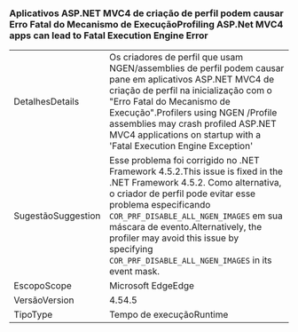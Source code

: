 ### <a name="profiling-aspnet-mvc4-apps-can-lead-to-fatal-execution-engine-error"></a><span data-ttu-id="125c7-101">Aplicativos ASP.NET MVC4 de criação de perfil podem causar Erro Fatal do Mecanismo de Execução</span><span class="sxs-lookup"><span data-stu-id="125c7-101">Profiling ASP.Net MVC4 apps can lead to Fatal Execution Engine Error</span></span>

|   |   |
|---|---|
|<span data-ttu-id="125c7-102">Detalhes</span><span class="sxs-lookup"><span data-stu-id="125c7-102">Details</span></span>|<span data-ttu-id="125c7-103">Os criadores de perfil que usam NGEN/assemblies de perfil podem causar pane em aplicativos ASP.NET MVC4 de criação de perfil na inicialização com o "Erro Fatal do Mecanismo de Execução".</span><span class="sxs-lookup"><span data-stu-id="125c7-103">Profilers using NGEN /Profile assemblies may crash profiled ASP.NET MVC4 applications on startup with a 'Fatal Execution Engine Exception'</span></span>|
|<span data-ttu-id="125c7-104">Sugestão</span><span class="sxs-lookup"><span data-stu-id="125c7-104">Suggestion</span></span>|<span data-ttu-id="125c7-105">Esse problema foi corrigido no .NET Framework 4.5.2.</span><span class="sxs-lookup"><span data-stu-id="125c7-105">This issue is fixed in the .NET Framework 4.5.2.</span></span> <span data-ttu-id="125c7-106">Como alternativa, o criador de perfil pode evitar esse problema especificando <code>COR_PRF_DISABLE_ALL_NGEN_IMAGES</code> em sua máscara de evento.</span><span class="sxs-lookup"><span data-stu-id="125c7-106">Alternatively, the profiler may avoid this issue by specifying <code>COR_PRF_DISABLE_ALL_NGEN_IMAGES</code> in its event mask.</span></span>|
|<span data-ttu-id="125c7-107">Escopo</span><span class="sxs-lookup"><span data-stu-id="125c7-107">Scope</span></span>|<span data-ttu-id="125c7-108">Microsoft Edge</span><span class="sxs-lookup"><span data-stu-id="125c7-108">Edge</span></span>|
|<span data-ttu-id="125c7-109">Versão</span><span class="sxs-lookup"><span data-stu-id="125c7-109">Version</span></span>|<span data-ttu-id="125c7-110">4.5</span><span class="sxs-lookup"><span data-stu-id="125c7-110">4.5</span></span>|
|<span data-ttu-id="125c7-111">Tipo</span><span class="sxs-lookup"><span data-stu-id="125c7-111">Type</span></span>|<span data-ttu-id="125c7-112">Tempo de execução</span><span class="sxs-lookup"><span data-stu-id="125c7-112">Runtime</span></span>|

